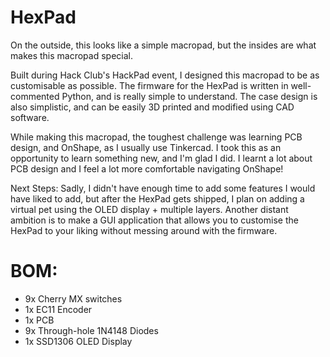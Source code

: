 # HexPad

On the outside, this looks like a simple macropad, but the insides are what makes this macropad special.

Built during Hack Club's HackPad event, I designed this macropad to be as customisable as possible. The firmware for the HexPad is written in well-commented Python, and is really simple to understand. The case design is also simplistic, and can be easily 3D printed and modified using CAD software.

While making this macropad, the toughest challenge was learning PCB design, and OnShape, as I usually use Tinkercad. I took this as an opportunity to learn something new, and I'm glad I did. I learnt a lot about PCB design and I feel a lot more comfortable navigating OnShape!

Next Steps: Sadly, I didn't have enough time to add some features I would have liked to add, but after the HexPad gets shipped, I plan on adding a virtual pet using the OLED display + multiple layers. Another distant ambition is to make a GUI application that allows you to customise the HexPad to your liking without messing around with the firmware.


# BOM:
- 9x Cherry MX switches
- 1x EC11 Encoder
- 1x PCB
- 9x Through-hole 1N4148 Diodes
- 1x SSD1306 OLED Display
